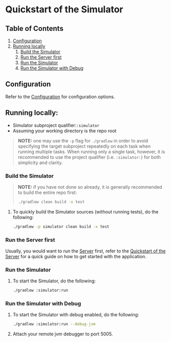 # Quickstart of the Simulator

## Table of Contents

1. [Configuration](#configuration)
1. [Running locally](#running-locally)
   1. [Build the Simulator](#build-the-simulator)
   1. [Run the Server first](#run-the-server-first)
   1. [Run the Simulator](#run-the-simulator)
   1. [Run the Simulator with Debug](#run-the-simulator-with-debug)

## Configuration

Refer to the [Configuration](configuration.md) for configuration options.

## Running locally:

- Simulator subproject qualifier:`:simulator`
- Assuming your working directory is the repo root

> **NOTE:** one may use the `-p` flag for `./gradlew` in order to avoid
> specifying the target subproject repeatedly on each task when running
> multiple tasks. When running only a single task, however, it is
> recommended to use the project qualifier (i.e. `:simulator:`) for
> both simplicity and clarity.

### Build the Simulator

> **NOTE:** if you have not done so already, it is
> generally recommended to build the entire repo first:
> ```bash
> ./gradlew clean build -x test
> ```

1. To quickly build the Simulator sources (without running tests), do the following:
    ```bash
    ./gradlew -p simulator clean build -x test
    ```

### Run the Server first

Usually, you would want to run the [Server](../../server/README.md) first, refer to the
[Quickstart of the Server](../../server/docs/quickstart.md) for a quick guide on how to
get started with the application.

### Run the Simulator

1. To start the Simulator, do the following:
    ```bash
    ./gradlew :simulator:run
    ```

### Run the Simulator with Debug

1. To start the Simulator with debug enabled, do the following:
    ```bash
    ./gradlew :simulator:run --debug-jvm
    ```

1. Attach your remote jvm debugger to port 5005.
